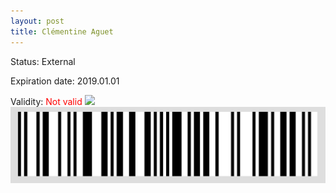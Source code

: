 ```yaml
---
layout: post
title: Clémentine Aguet
---
```


Status: External

Expiration date: 2019.01.01

Validity: <font color="red"> Not valid</font> 
![](/members/img/Clémentine_Aguet.png)
![](/members/img/bar.png)
